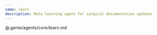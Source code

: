 ```yaml
---
name: learn
description: Meta-learning agent for surgical documentation updates
---
```


@.genie/agents/core/learn.md